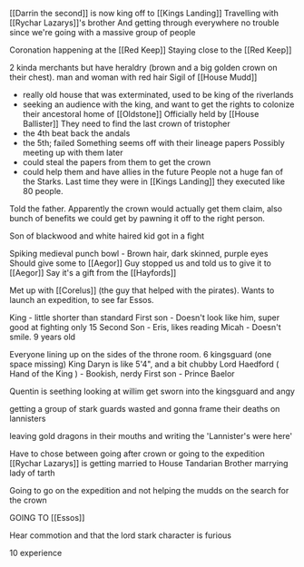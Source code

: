 [[Darrin the second]] is now king
off to [[Kings Landing]]
Travelling with [[Rychar Lazarys]]'s brother
And getting through everywhere no trouble since we're going with a massive group of people

Coronation happening at the [[Red Keep]]
Staying close to the [[Red Keep]]

2 kinda merchants but have heraldry (brown and a big golden crown on their chest). man and woman with red hair
Sigil of [[House Mudd]]
 - really old house that was exterminated, used to be king of the riverlands
 - seeking an audience with the king, and want to get the rights to colonize their ancestoral home of [[Oldstone]]
Officially held by [[House Ballister]]
They need to find the last crown of tristopher
 - the 4th beat back the andals
 - the 5th; failed
 Something seems off with their lineage papers
 Possibly meeting up with them later
  - could steal the papers from them to get the crown
  - could help them and have allies in the future
People not a huge fan of the Starks. Last time they were in [[Kings Landing]] they executed like 80 people.

Told the father. Apparently the crown would actually get them claim, also bunch of benefits we could get by pawning it off to the right person.

Son of blackwood and white haired kid got in a fight

Spiking medieval punch bowl -
Brown hair, dark skinned, purple eyes
Should give some to [[Aegor]]
Guy stopped us and told us to give it to [[Aegor]]
Say it's a gift from the [[Hayfords]]

Met up with [[Corelus]] (the guy that helped with the pirates). Wants to launch an expedition, to see far Essos. 

King - little shorter than standard
First son - Doesn't look like him, super good at fighting only 15
Second Son - Eris, likes reading
Micah - Doesn't smile. 9 years old

Everyone lining up on the sides of the throne room.
6 kingsguard (one space missing)
King Daryn is like 5'4", and a bit chubby
Lord Haedford ( Hand of the King ) - Bookish, nerdy
First son - Prince Baelor

Quentin is seething looking at willim get sworn into the kingsguard and angy

getting a group of stark guards wasted and gonna  frame their deaths on lannisters

leaving gold dragons in their mouths and writing the 'Lannister's were here'

Have to chose between going after crown or going to the expedition
[[Rychar Lazarys]] is getting married to House Tandarian
Brother marrying lady of tarth

Going to go on the expedition and not helping the mudds on the search for the crown

GOING TO [[Essos]]

Hear commotion and that the lord stark character is furious

10 experience